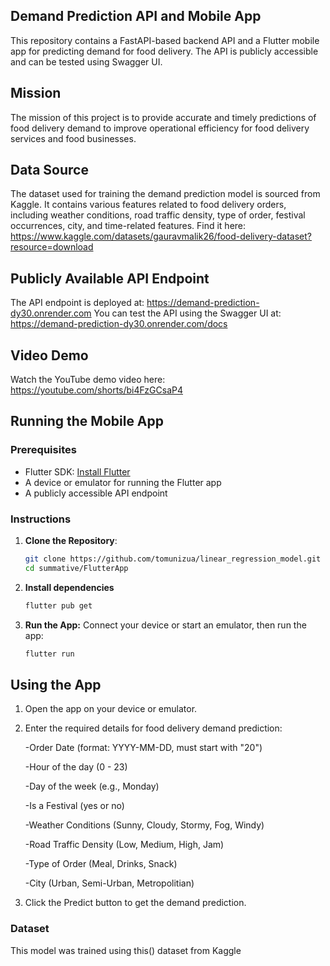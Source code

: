 ## Demand Prediction API and Mobile App
This repository contains a FastAPI-based backend API and a Flutter mobile app for predicting demand for food delivery. The API is publicly accessible and can be tested using Swagger UI.

## Mission
The mission of this project is to provide accurate and timely predictions of food delivery demand to improve operational efficiency for food delivery services and food businesses.

## Data Source
The dataset used for training the demand prediction model is sourced from Kaggle. It contains various features related to food delivery orders, including weather conditions, road traffic density, type of order, festival occurrences, city, and time-related features. 
Find it here: https://www.kaggle.com/datasets/gauravmalik26/food-delivery-dataset?resource=download

## Publicly Available API Endpoint
The API endpoint is deployed at: https://demand-prediction-dy30.onrender.com 
You can test the API using the Swagger UI at: https://demand-prediction-dy30.onrender.com/docs 

## Video Demo
Watch the YouTube demo video here: https://youtube.com/shorts/bi4FzGCsaP4 

## Running the Mobile App

### Prerequisites

- Flutter SDK: [Install Flutter](https://flutter.dev/docs/get-started/install)
- A device or emulator for running the Flutter app
- A publicly accessible API endpoint

### Instructions

1. **Clone the Repository**:
   ```bash
   git clone https://github.com/tomunizua/linear_regression_model.git
   cd summative/FlutterApp
   
2. **Install dependencies**
   ```bash
   flutter pub get

3. **Run the App:**
Connect your device or start an emulator, then run the app:
   ```bash
   flutter run

## Using the App
1. Open the app on your device or emulator.

2. Enter the required details for food delivery demand prediction:
   
    -Order Date (format: YYYY-MM-DD, must start with "20")
   
    -Hour of the day (0 - 23)
   
    -Day of the week (e.g., Monday)
   
    -Is a Festival (yes or no)
   
    -Weather Conditions (Sunny, Cloudy, Stormy, Fog, Windy)
   
    -Road Traffic Density (Low, Medium, High, Jam)
   
    -Type of Order (Meal, Drinks, Snack)
   
    -City (Urban, Semi-Urban, Metropolitian)
   
3. Click the Predict button to get the demand prediction.

### Dataset
This model was trained using this() dataset from Kaggle 
